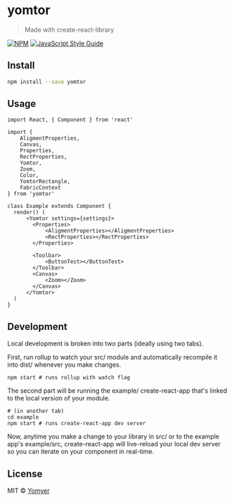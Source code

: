 # yomtor

> Made with create-react-library

[![NPM](https://img.shields.io/npm/v/yomtor.svg)](https://www.npmjs.com/package/yomtor) [![JavaScript Style Guide](https://img.shields.io/badge/code_style-standard-brightgreen.svg)](https://standardjs.com)

## Install

```bash
npm install --save yomtor
```

## Usage

```tsx
import React, { Component } from 'react'

import {
    AligmentProperties,
    Canvas,
    Properties,
    RectProperties,
    Yomtor,
    Zoom,
    Color,
    YomtorRectangle,
    FabricContext
} from 'yomtor'

class Example extends Component {
  render() (
      <Yomtor settings={settings}>
        <Properties>
            <AligmentProperties></AligmentProperties>
            <RectProperties></RectProperties>
        </Properties>

        <Toolbar>
            <ButtonTest></ButtonTest>
        </Toolbar>
        <Canvas>
            <Zoom></Zoom>
        </Canvas>
      </Yomtor>
  )
}
```

## Development

Local development is broken into two parts (ideally using two tabs).

First, run rollup to watch your src/ module and automatically recompile it into dist/ whenever you make changes.

```
npm start # runs rollup with watch flag
```

The second part will be running the example/ create-react-app that's linked to the local version of your module.

```
# (in another tab)
cd example
npm start # runs create-react-app dev server
```

Now, anytime you make a change to your library in src/ or to the example app's example/src, create-react-app will live-reload your local dev server so you can iterate on your component in real-time.

## License

MIT © [Yomyer](https://github.com/Yomyer)
